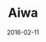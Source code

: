 ---
layout: site
title: "Aiwa"
date: 2016-02-11
categories: [community]
version: 1.4.7
major: 1
minor: 4
patch: 7
slug: aiwa
link: https://aiwa.ae/
permalink: /sites/:slug
---